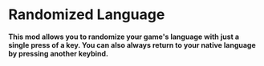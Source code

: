 # Randomized Language
**This mod allows you to randomize your game's language with just a single press of a key. You can also always return to your native language by pressing another keybind.**
